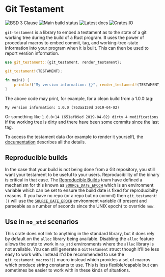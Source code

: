 # Git Testament

![BSD 3 Clause](https://img.shields.io/github/license/kinnison/git-testament.svg)
![Main build status](https://github.com/kinnison/git-testament/workflows/main/badge.svg)
![Latest docs](https://docs.rs/git-testament/badge.svg)
![Crates.IO](https://img.shields.io/crates/v/git-testament.svg)

`git-testament` is a library to embed a testament as to the state of a git
working tree during the build of a Rust program. It uses the power of procedural
macros to embed commit, tag, and working-tree-state information into your program
when it is built. This can then be used to report version information.

```rust
use git_testament::{git_testament, render_testament};

git_testament!(TESTAMENT);

fn main() {
    println!("My version information: {}", render_testament!(TESTAMENT));
}
```

The above code may print, for example, for a clean build from a 1.0.0 tag:

```
My version information: 1.0.0 (763aa159d 2019-04-02)
```

Or something like `1.0.0+14 (651af89ed 2019-04-02) dirty 4 modifications`
if the working tree is dirty and there have been some commits since the last
tag.

To access the testament data (for example to render it yourself), the
[documentation] describes all the details.

[documentation]: https://docs.rs/git-testament/latest/git_testament/struct.GitTestament.html

## Reproducible builds

In the case that your build is not being done from a Git repository, you still
want your testament to be useful to your users.  Reproducibility of the binary
is critical in that case.  The [Reproducible Builds][reprobuild] team have defined
a mechanism for this known as [`SOURCE_DATE_EPOCH`][sde] which is an environment
variable which can be set to ensure the build date is fixed for reproducibilty
reasons.  If you have no repo (or a repo but no commit) then `git_testament!()`
will use the [`SOURCE_DATE_EPOCH`][sde] environment variable (if present and parseable
as a number of seconds since the UNIX epoch) to override `now`.

[reprobuild]: https://reproducible-builds.org
[sde]: https://reproducible-builds.org/docs/source-date-epoch/

## Use in `no_std` scenarios

This crate does not link to anything in the standard library, but it does rely by default
on the `alloc` library being available. Disabling the `alloc` feature allows the crate to work 
in `no_std` environments where the `alloc` library is not available.
You can still generate a `GitTestament` struct though it'll be less easy to work with.
Instead it'd be recommended to use the `git_testament_macros!()` macro instead 
which provides a set of macros which produce string constants to use.
This is less flexible/capable but can sometimes be easier to work with in these kinds of situations.
